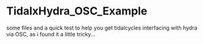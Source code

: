 # TidalxHydra_OSC_Example
some files and a quick test to help you get tidalcycles interfacing with hydra via OSC, as i found it a little tricky...
